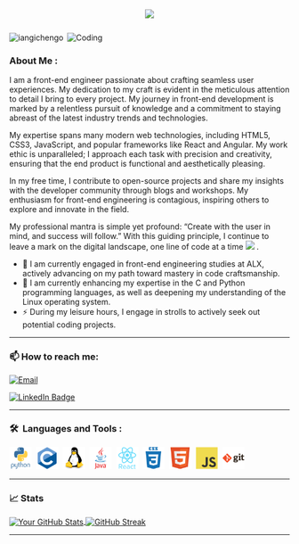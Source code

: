 <h1 align="center">
    <img src="https://readme-typing-svg.herokuapp.com/?font=Righteous&size=35&center=true&vCenter=true&width=500&height=80&duration=4000&lines=Hi+There!+👋;+I'm+Ian+Gichengo!;" />
</h1>

<img align="right" alt="Coding" width="400" src="https://dribbble.com/shots/22207140-Coding-Site-Illustrations" />

<p align="left"> <img src="https://komarev.com/ghpvc/?username=iangichengo&label=Profile%20views&color=0e75b6&style=flat" alt="iangichengo" /> </p>

### About Me :

   I am a front-end engineer passionate about crafting seamless user experiences. My dedication to my craft is evident in the meticulous attention to detail I bring to every project. My journey in front-end development is marked by a relentless pursuit of knowledge and a commitment to staying abreast of the latest industry trends and technologies.

   My expertise spans many modern web technologies, including HTML5, CSS3, JavaScript, and popular frameworks like React and Angular. My work ethic is unparalleled; I approach each task with precision and creativity, ensuring that the end product is functional and aesthetically pleasing.

In my free time, I contribute to open-source projects and share my insights with the developer community through blogs and workshops. My enthusiasm for front-end engineering is contagious, inspiring others to explore and innovate in the field.

My professional mantra is simple yet profound: “Create with the user in mind, and success will follow.” With this guiding principle, I continue to leave a mark on the digital landscape, one line of code at a time <img src="https://media.giphy.com/media/WUlplcMpOCEmTGBtBW/giphy.gif" width="30"> .

- 🔭 I am currently engaged in front-end engineering studies at ALX, actively advancing on my path toward mastery in code craftsmanship.
- 🌱 I am currently enhancing my expertise in the C and Python programming languages, as well as deepening my understanding of the Linux operating system.
- ⚡ During my leisure hours, I engage in strolls to actively seek out potential coding projects.
---

### 📫 How to reach me:
[![Email](https://img.shields.io/badge/Email-Contact-red)](mailto:iangatimu6@gmail.com)

<p align="left">
<a href="https://www.linkedin.com/in/ian-gichengo-b088b824a/"><img src="https://img.shields.io/badge/LinkedIn-blue?style=for-the-badge&logo=linkedin&logoColor=white" alt="LinkedIn Badge"></a>
</p>

---

### 🛠 &nbsp;Languages and Tools :

<p>
<img src="https://github.com/devicons/devicon/blob/master/icons/python/python-original-wordmark.svg" title="Python" alt="Python" width="40" height="40"/>&nbsp;
<img src="https://github.com/devicons/devicon/blob/master/icons/c/c-original.svg" title="C" alt="C" width="40" height="40"/>&nbsp;
<img src="https://github.com/devicons/devicon/blob/master/icons/linux/linux-original.svg" title="Shell" alt="Shell" width="40" height="40"/>&nbsp;
<img src="https://github.com/devicons/devicon/blob/master/icons/java/java-original-wordmark.svg" title="Java" alt="Java" width="40" height="40"/>&nbsp;
<img src="https://github.com/devicons/devicon/blob/master/icons/react/react-original-wordmark.svg" title="React" alt="React" width="40" height="40"/>&nbsp;
<img src="https://github.com/devicons/devicon/blob/master/icons/css3/css3-plain-wordmark.svg"  title="CSS3" alt="CSS" width="40" height="40"/>&nbsp;
<img src="https://github.com/devicons/devicon/blob/master/icons/html5/html5-original.svg" title="HTML5" alt="HTML" width="40" height="40"/>&nbsp;
<img src="https://github.com/devicons/devicon/blob/master/icons/javascript/javascript-original.svg" title="JavaScript" alt="JavaScript" width="40" height="40"/>&nbsp;
<img src="https://github.com/devicons/devicon/blob/master/icons/git/git-original-wordmark.svg" title="Git" **alt="Git" width="40" height="40"/>&nbsp;
</p>

---

### &#x1f4c8; Stats

<a href="https://github.com/IanGichengo">
  <img align="center" src="https://github-readme-stats.vercel.app/api?username=IanGichengo&show_icons=true&line_height=27&count_private=true&theme=dark" alt="Your GitHub Stats" />
</a>

<a href="https://github.com/IanGichengo">
  <img align="center" src="https://github-readme-streak-stats.herokuapp.com/?user=IanGichengo&theme=dark" alt="GitHub Streak" />
</a>

---

